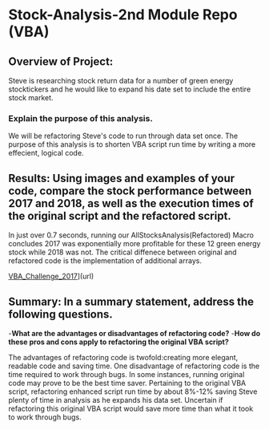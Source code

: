 # Stock-Analysis-2nd Module Repo (VBA)

## Overview of Project:
Steve is researching stock return data for a number of green energy stocktickers and he would like to expand his date set to include the entire stock market.

### Explain the purpose of this analysis.
We will be refactoring Steve's code to run through data set once. The purpose of this analysis is to shorten VBA script run time by writing a more effecient, logical code. 

## Results: Using images and examples of your code, compare the stock performance between 2017 and 2018, as well as the execution times of the original script and the refactored script.
In just over 0.7 seconds, running our AllStocksAnalysis(Refactored) Macro concludes 2017 was exponentially more profitable for these 12 green energy stock while 2018 was not. The critical diffenece between original and refactored code is the implementation of additional arrays.

[VBA_Challenge_2017](https://user-images.githubusercontent.com/80009944/116812690-0f5c2e00-ab1e-11eb-9374-ae3d2a59479d.png)](url)


## Summary: In a summary statement, address the following questions.

-**What are the advantages or disadvantages of refactoring code?**
-**How do these pros and cons apply to refactoring the original VBA script?**

The advantages of refactoring code is twofold:creating more elegant, readable code and saving time. One disadvantage of refactoring code is the time required to work through bugs.
In some instances, running original code may prove to be the best time saver.
Pertaining to the original VBA script, refactoring enhanced script run time by about 8%-12% saving Steve plenty of time in analysis as he expands his data set. Uncertain if refactoring this original VBA script would save more time than what it took to work through bugs.
